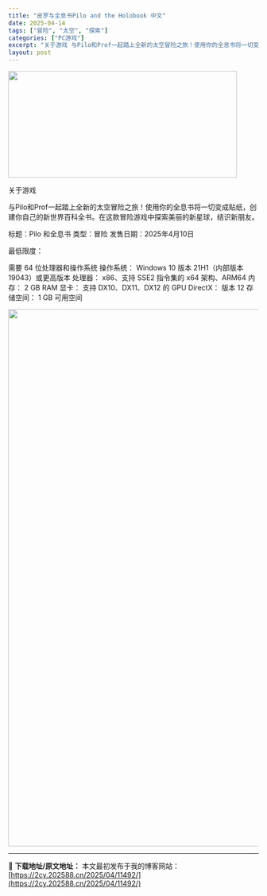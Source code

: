 ```yaml
---
title: "皮罗与全息书Pilo and the Holobook 中文"
date: 2025-04-14
tags: ["冒险", "太空", "探索"]
categories: ["PC游戏"]
excerpt: "关于游戏 与Pilo和Prof一起踏上全新的太空冒险之旅！使用你的全息书将一切变成贴纸，创建你自己的新世界百科全书。在这款冒险游戏中探索美丽的新星球，结识新朋友。 标题：Pilo 和全息书 类型：冒险 发售日期：2025年4月10日 最低限度： 需要 64 位处理器和操作系统 操作系统： Windo&hellip;"
layout: post
---
```


<img class="aligncenter size-full wp-image-11494" src="https://2cy.202588.cn/wp-content/uploads/2025/04/2025041411400715.webp" alt="" width="460" height="215" />

关于游戏

与Pilo和Prof一起踏上全新的太空冒险之旅！使用你的全息书将一切变成贴纸，创建你自己的新世界百科全书。在这款冒险游戏中探索美丽的新星球，结识新朋友。

标题：Pilo 和全息书
类型：冒险
发售日期：2025年4月10日

最低限度：

需要 64 位处理器和操作系统
操作系统： Windows 10 版本 21H1（内部版本 19043）或更高版本
处理器： x86、支持 SSE2 指令集的 x64 架构、ARM64
内存： 2 GB RAM
显卡： 支持 DX10、DX11、DX12 的 GPU
DirectX： 版本 12
存储空间： 1 GB 可用空间

<img class="aligncenter size-full wp-image-11493" src="https://2cy.202588.cn/wp-content/uploads/2025/04/2025041411400677.webp" alt="" width="1920" height="1080" />

---
📖 **下载地址/原文地址：** 本文最初发布于我的博客网站：[https://2cy.202588.cn/2025/04/11492/](https://2cy.202588.cn/2025/04/11492/)
